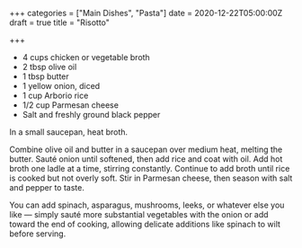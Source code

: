 +++
categories = ["Main Dishes", "Pasta"]
date = 2020-12-22T05:00:00Z
draft = true
title = "Risotto"

+++
* 4 cups chicken or vegetable broth 
* 2 tbsp olive oil 
* 1 tbsp butter 
* 1 yellow onion, diced 
* 1 cup Arborio rice 
* 1/2 cup Parmesan cheese 
* Salt and freshly ground black pepper

In a small saucepan, heat broth. 

Combine olive oil and butter in a saucepan over medium heat, melting the butter. Sauté onion until softened, then add rice and coat with oil. Add hot broth one ladle at a time, stirring constantly. Continue to add broth until rice is cooked but not overly soft. Stir in Parmesan cheese, then season with salt and pepper to taste. 

You can add spinach, asparagus, mushrooms, leeks, or whatever else you like — simply sauté more substantial vegetables with the onion or add toward the end of cooking, allowing delicate additions like spinach to wilt before serving.